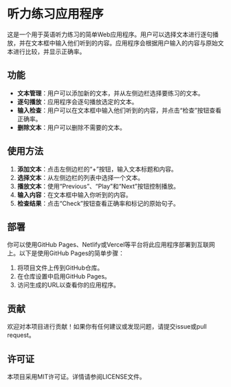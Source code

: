 # 听力练习应用程序

这是一个用于英语听力练习的简单Web应用程序。用户可以选择文本进行逐句播放，并在文本框中输入他们听到的内容。应用程序会根据用户输入的内容与原始文本进行比较，并显示正确率。

## 功能

- **文本管理**：用户可以添加新的文本，并从左侧边栏选择要练习的文本。
- **逐句播放**：应用程序会逐句播放选定的文本。
- **输入检查**：用户可以在文本框中输入他们听到的内容，并点击“检查”按钮查看正确率。
- **删除文本**：用户可以删除不需要的文本。

## 使用方法

1. **添加文本**：点击左侧边栏的“+”按钮，输入文本标题和内容。
2. **选择文本**：从左侧边栏的列表中选择一个文本。
3. **播放文本**：使用“Previous”、“Play”和“Next”按钮控制播放。
4. **输入内容**：在文本框中输入你听到的内容。
5. **检查结果**：点击“Check”按钮查看正确率和标记的原始句子。

## 部署

你可以使用GitHub Pages、Netlify或Vercel等平台将此应用程序部署到互联网上。以下是使用GitHub Pages的简单步骤：

1. 将项目文件上传到GitHub仓库。
2. 在仓库设置中启用GitHub Pages。
3. 访问生成的URL以查看你的应用程序。

## 贡献

欢迎对本项目进行贡献！如果你有任何建议或发现问题，请提交issue或pull request。

## 许可证

本项目采用MIT许可证。详情请参阅LICENSE文件。